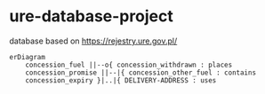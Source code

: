 # ure-database-project
database based on https://rejestry.ure.gov.pl/

```mermaid
erDiagram
    concession_fuel ||--o{ concession_withdrawn : places
    concession_promise ||--|{ concession_other_fuel : contains
    concession_expiry }|..|{ DELIVERY-ADDRESS : uses
```
